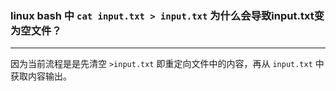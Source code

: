 ### linux bash 中 `cat input.txt > input.txt` 为什么会导致input.txt变为空文件？

------

因为当前流程是是先清空 `>input.txt` 即重定向文件中的内容，再从 `input.txt` 中获取内容输出。
